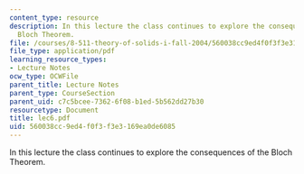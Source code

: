 ```yaml
---
content_type: resource
description: In this lecture the class continues to explore the consequences of the
  Bloch Theorem.
file: /courses/8-511-theory-of-solids-i-fall-2004/560038cc9ed4f0f3f3e3169ea0de6085_lec6.pdf
file_type: application/pdf
learning_resource_types:
- Lecture Notes
ocw_type: OCWFile
parent_title: Lecture Notes
parent_type: CourseSection
parent_uid: c7c5bcee-7362-6f08-b1ed-5b562dd27b30
resourcetype: Document
title: lec6.pdf
uid: 560038cc-9ed4-f0f3-f3e3-169ea0de6085
---
```

In this lecture the class continues to explore the consequences of the Bloch Theorem.

